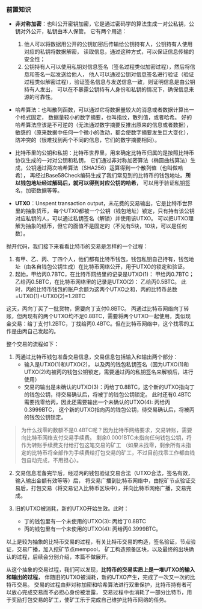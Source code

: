 ### 前置知识
- **非对称加密**：也叫公开密钥加密，它是通过密码学的算法生成一对公私钥，公钥对外公开，私钥由本人保管。
  它有两个用途：
  1. 他人可以将数据用公开的公钥加密后传输给公钥持有人，公钥持有人使用对应的私钥将数据解密，
     读取信息，通过这种方式，可以保证信息传输的安全性；
  2. 公钥持有人可以使用私钥对信息签名（签名过程类似加密过程），然后将信息和签名一起发送给他人，
     他人可以通过公钥对信息签名进行验证（验证过程类似解密过程），验证签名信息与发送信息一致，则证明信息是由公钥持有人发出，
     可以在不暴露公钥持有人身份和私钥的情况下，确保信息来源的可靠性。 
     
- 哈希算法：也叫散列函数，可以通过它将数据量较大的消息或者数据计算出一个格式固定，
  数据量较小的数字摘要，也叫指纹，散列值，或者哈希。
  好的哈希算法应该是不可逆的（无法通过数字摘要反推出原来的信息或者数据），
  敏感的（原来数据中任何一个微小的改动，都会使数字摘要发生巨大变化），
  防冲突的（很难找到两个不同的信息，它们的数字摘要相同）。 

- 比特币里的公钥和私钥：比特币世界里，用来确定比特币归属的是按照比特币协议生成的一对对公钥和私钥，
  它们通过非对称加密算法（椭圆曲线算法）生成，公钥通过两次哈希算法（SHA256）运算得到一个散列值（也叫做哈希），
  再经过Base58Check编码生成了我们常见到的比特币的钱包地址。**所以钱包地址经过解码后，就可以得到对应公钥的哈希**，
  可以用于验证私钥签名，加密数据等等。
  
- **UTXO**：Unspent transaction output，未花费的交易输出，它是比特币世界里的抽象货币，
  每个UTXO都被一个公钥（钱包地址）锁定，只有持有该公钥对应私钥的人，可以通过私钥签名（解锁）并使用该UTXO。
  可以把UTXO理解为抽象的纸币，但它的面值不是固定的（不光有5块，10块，可以是任何数）。 


抛开代码，我们接下来看看比特币的交易是怎样的一个过程：
1. 有甲、乙、丙、丁四个人，他们都有比特币钱包，钱包私钥自己持有，钱包地址（由各自钱包公钥生成）在比特币网络公开，用于UTXO的锁定和验证。
2. 起始，甲给丙0.7BTC，在比特币网络里的记录是UTXO(1)：
   甲给丙0.7BTC；乙给丙0.5BTC，在比特币网络里的记录是UTXO(2)：
   乙给丙0.5BTC。 
   此时，丙的比特币钱包的账户余额为这两个UTXO之和，丙的比特币总数=UTXO(1)+UTXO(2)=1.2BTC

这天，丙向丁买了一批货物，需要向丁支付0.8BTC。 丙通过比特币网络向丁转账，但丙现有的两个UTXO均不足0.8BTC，需要将两个UTXO一起使用，类似现金交易：给丁支付1.2BTC，丁找给丙0.4BTC。但在比特币网络中，这个找零的工作是由丙自己发起的。

整个交易的流程如下：
1. 丙通过比特币钱包准备交易信息，交易信息包括输入和输出两个部分：
   - 输入是UTXO(1)和UTXO(2)， 以及丙的钱包私钥签名（因为UTXO(1)和UTXO(2)均被丙的钱包公钥锁定，需要通过丙的私钥签名来解锁后，进行使用）
   - 交易的输出是未确认的UTXO(3)：丙给丁0.8BTC，这个新的UTXO指向丁的钱包公钥，待交易确认后，将被丁的钱包公钥锁定。 
     此时还有0.4BTC需要找零给丙，因此还需要输出一个未确认的UTXO(4): 丙给丙0.3999BTC，
     这个新的UTXO指向丙的钱包公钥，待交易确认后，将被丙的钱包公钥锁定。
     
> 为什么找零的数额不是0.4BTC呢？因为比特币网络要求，交易转账，需要向比特币网络支付交易手续费。
> 剩余0.0001BTC未指向任何钱包公钥，将作为转账手续费支付给打包这笔交易的矿工
> （如果未找零，剩余所有未指定的比特币将全部作为手续费给打包交易的矿工，不过目前找零工作都由钱包自动完成，不用担心）。

2. 交易信息准备完毕后，经过丙的钱包验证交易合法（UTXO合法，签名有效，输入输出金额有效等等）后，
   将交易广播到比特币网络中，由挖矿节点验证交易后，打包交易（将交易记入比特币区块中），并向比特币网络广播，交易完成。
   
3. 旧的UTXO被消耗，新的UTXO开始生效。此时：
   - 丁的钱包里有一个未使用的UTXO(3): 丙给丁0.8BTC 
   - 丙的钱包里有一个未使用的UTXO(4): 丙给丙0.3999BTC。


以上是较为抽象的比特币交易的过程，有关比特币交易的构造，签名验证，节点验证，交易广播，加入挖矿节点mempool，
矿工构造预备区块，以及最终的出块确认的过程，后续会分别介绍，本篇不做展开。

从这个抽象的交易过程，我们可以发现，**比特币的交易实质上是一堆UTXO的输入和输出的过程**，
伴随旧的UTXO被消耗，新的UTXO产生，完成了一次又一次的比特币交易。
交易的过程由非对称加密和哈希算法进行双重保护，比特币持有者可以放心完成交易而不必担心身份被泄露，
交易过程中也消耗了一部分比特币，用于奖励打包交易的矿工，使矿工乐于完成自己维护比特币网络的任务。